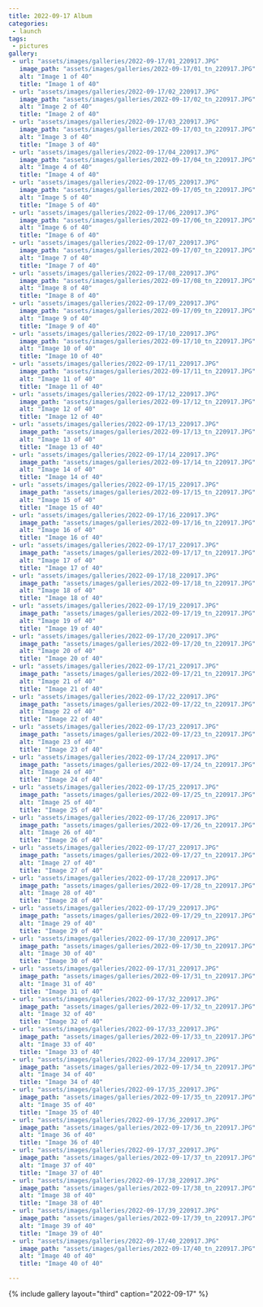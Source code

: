 ```yaml
---
title: 2022-09-17 Album
categories:
 - launch
tags:
 - pictures
gallery:
 - url: "assets/images/galleries/2022-09-17/01_220917.JPG"
   image_path: "assets/images/galleries/2022-09-17/01_tn_220917.JPG"
   alt: "Image 1 of 40"
   title: "Image 1 of 40"
 - url: "assets/images/galleries/2022-09-17/02_220917.JPG"
   image_path: "assets/images/galleries/2022-09-17/02_tn_220917.JPG"
   alt: "Image 2 of 40"
   title: "Image 2 of 40"
 - url: "assets/images/galleries/2022-09-17/03_220917.JPG"
   image_path: "assets/images/galleries/2022-09-17/03_tn_220917.JPG"
   alt: "Image 3 of 40"
   title: "Image 3 of 40"
 - url: "assets/images/galleries/2022-09-17/04_220917.JPG"
   image_path: "assets/images/galleries/2022-09-17/04_tn_220917.JPG"
   alt: "Image 4 of 40"
   title: "Image 4 of 40"
 - url: "assets/images/galleries/2022-09-17/05_220917.JPG"
   image_path: "assets/images/galleries/2022-09-17/05_tn_220917.JPG"
   alt: "Image 5 of 40"
   title: "Image 5 of 40"
 - url: "assets/images/galleries/2022-09-17/06_220917.JPG"
   image_path: "assets/images/galleries/2022-09-17/06_tn_220917.JPG"
   alt: "Image 6 of 40"
   title: "Image 6 of 40"
 - url: "assets/images/galleries/2022-09-17/07_220917.JPG"
   image_path: "assets/images/galleries/2022-09-17/07_tn_220917.JPG"
   alt: "Image 7 of 40"
   title: "Image 7 of 40"
 - url: "assets/images/galleries/2022-09-17/08_220917.JPG"
   image_path: "assets/images/galleries/2022-09-17/08_tn_220917.JPG"
   alt: "Image 8 of 40"
   title: "Image 8 of 40"
 - url: "assets/images/galleries/2022-09-17/09_220917.JPG"
   image_path: "assets/images/galleries/2022-09-17/09_tn_220917.JPG"
   alt: "Image 9 of 40"
   title: "Image 9 of 40"
 - url: "assets/images/galleries/2022-09-17/10_220917.JPG"
   image_path: "assets/images/galleries/2022-09-17/10_tn_220917.JPG"
   alt: "Image 10 of 40"
   title: "Image 10 of 40"
 - url: "assets/images/galleries/2022-09-17/11_220917.JPG"
   image_path: "assets/images/galleries/2022-09-17/11_tn_220917.JPG"
   alt: "Image 11 of 40"
   title: "Image 11 of 40"
 - url: "assets/images/galleries/2022-09-17/12_220917.JPG"
   image_path: "assets/images/galleries/2022-09-17/12_tn_220917.JPG"
   alt: "Image 12 of 40"
   title: "Image 12 of 40"
 - url: "assets/images/galleries/2022-09-17/13_220917.JPG"
   image_path: "assets/images/galleries/2022-09-17/13_tn_220917.JPG"
   alt: "Image 13 of 40"
   title: "Image 13 of 40"
 - url: "assets/images/galleries/2022-09-17/14_220917.JPG"
   image_path: "assets/images/galleries/2022-09-17/14_tn_220917.JPG"
   alt: "Image 14 of 40"
   title: "Image 14 of 40"
 - url: "assets/images/galleries/2022-09-17/15_220917.JPG"
   image_path: "assets/images/galleries/2022-09-17/15_tn_220917.JPG"
   alt: "Image 15 of 40"
   title: "Image 15 of 40"
 - url: "assets/images/galleries/2022-09-17/16_220917.JPG"
   image_path: "assets/images/galleries/2022-09-17/16_tn_220917.JPG"
   alt: "Image 16 of 40"
   title: "Image 16 of 40"
 - url: "assets/images/galleries/2022-09-17/17_220917.JPG"
   image_path: "assets/images/galleries/2022-09-17/17_tn_220917.JPG"
   alt: "Image 17 of 40"
   title: "Image 17 of 40"
 - url: "assets/images/galleries/2022-09-17/18_220917.JPG"
   image_path: "assets/images/galleries/2022-09-17/18_tn_220917.JPG"
   alt: "Image 18 of 40"
   title: "Image 18 of 40"
 - url: "assets/images/galleries/2022-09-17/19_220917.JPG"
   image_path: "assets/images/galleries/2022-09-17/19_tn_220917.JPG"
   alt: "Image 19 of 40"
   title: "Image 19 of 40"
 - url: "assets/images/galleries/2022-09-17/20_220917.JPG"
   image_path: "assets/images/galleries/2022-09-17/20_tn_220917.JPG"
   alt: "Image 20 of 40"
   title: "Image 20 of 40"
 - url: "assets/images/galleries/2022-09-17/21_220917.JPG"
   image_path: "assets/images/galleries/2022-09-17/21_tn_220917.JPG"
   alt: "Image 21 of 40"
   title: "Image 21 of 40"
 - url: "assets/images/galleries/2022-09-17/22_220917.JPG"
   image_path: "assets/images/galleries/2022-09-17/22_tn_220917.JPG"
   alt: "Image 22 of 40"
   title: "Image 22 of 40"
 - url: "assets/images/galleries/2022-09-17/23_220917.JPG"
   image_path: "assets/images/galleries/2022-09-17/23_tn_220917.JPG"
   alt: "Image 23 of 40"
   title: "Image 23 of 40"
 - url: "assets/images/galleries/2022-09-17/24_220917.JPG"
   image_path: "assets/images/galleries/2022-09-17/24_tn_220917.JPG"
   alt: "Image 24 of 40"
   title: "Image 24 of 40"
 - url: "assets/images/galleries/2022-09-17/25_220917.JPG"
   image_path: "assets/images/galleries/2022-09-17/25_tn_220917.JPG"
   alt: "Image 25 of 40"
   title: "Image 25 of 40"
 - url: "assets/images/galleries/2022-09-17/26_220917.JPG"
   image_path: "assets/images/galleries/2022-09-17/26_tn_220917.JPG"
   alt: "Image 26 of 40"
   title: "Image 26 of 40"
 - url: "assets/images/galleries/2022-09-17/27_220917.JPG"
   image_path: "assets/images/galleries/2022-09-17/27_tn_220917.JPG"
   alt: "Image 27 of 40"
   title: "Image 27 of 40"
 - url: "assets/images/galleries/2022-09-17/28_220917.JPG"
   image_path: "assets/images/galleries/2022-09-17/28_tn_220917.JPG"
   alt: "Image 28 of 40"
   title: "Image 28 of 40"
 - url: "assets/images/galleries/2022-09-17/29_220917.JPG"
   image_path: "assets/images/galleries/2022-09-17/29_tn_220917.JPG"
   alt: "Image 29 of 40"
   title: "Image 29 of 40"
 - url: "assets/images/galleries/2022-09-17/30_220917.JPG"
   image_path: "assets/images/galleries/2022-09-17/30_tn_220917.JPG"
   alt: "Image 30 of 40"
   title: "Image 30 of 40"
 - url: "assets/images/galleries/2022-09-17/31_220917.JPG"
   image_path: "assets/images/galleries/2022-09-17/31_tn_220917.JPG"
   alt: "Image 31 of 40"
   title: "Image 31 of 40"
 - url: "assets/images/galleries/2022-09-17/32_220917.JPG"
   image_path: "assets/images/galleries/2022-09-17/32_tn_220917.JPG"
   alt: "Image 32 of 40"
   title: "Image 32 of 40"
 - url: "assets/images/galleries/2022-09-17/33_220917.JPG"
   image_path: "assets/images/galleries/2022-09-17/33_tn_220917.JPG"
   alt: "Image 33 of 40"
   title: "Image 33 of 40"
 - url: "assets/images/galleries/2022-09-17/34_220917.JPG"
   image_path: "assets/images/galleries/2022-09-17/34_tn_220917.JPG"
   alt: "Image 34 of 40"
   title: "Image 34 of 40"
 - url: "assets/images/galleries/2022-09-17/35_220917.JPG"
   image_path: "assets/images/galleries/2022-09-17/35_tn_220917.JPG"
   alt: "Image 35 of 40"
   title: "Image 35 of 40"
 - url: "assets/images/galleries/2022-09-17/36_220917.JPG"
   image_path: "assets/images/galleries/2022-09-17/36_tn_220917.JPG"
   alt: "Image 36 of 40"
   title: "Image 36 of 40"
 - url: "assets/images/galleries/2022-09-17/37_220917.JPG"
   image_path: "assets/images/galleries/2022-09-17/37_tn_220917.JPG"
   alt: "Image 37 of 40"
   title: "Image 37 of 40"
 - url: "assets/images/galleries/2022-09-17/38_220917.JPG"
   image_path: "assets/images/galleries/2022-09-17/38_tn_220917.JPG"
   alt: "Image 38 of 40"
   title: "Image 38 of 40"
 - url: "assets/images/galleries/2022-09-17/39_220917.JPG"
   image_path: "assets/images/galleries/2022-09-17/39_tn_220917.JPG"
   alt: "Image 39 of 40"
   title: "Image 39 of 40"
 - url: "assets/images/galleries/2022-09-17/40_220917.JPG"
   image_path: "assets/images/galleries/2022-09-17/40_tn_220917.JPG"
   alt: "Image 40 of 40"
   title: "Image 40 of 40"

---
```


{% include gallery layout="third" caption="2022-09-17" %}
